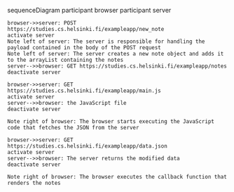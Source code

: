 sequenceDiagram
    participant browser
    participant server

    browser->>server: POST https://studies.cs.helsinki.fi/exampleapp/new_note
    activate server
    Note left of server: The server is responsible for handling the payload contained in the body of the POST request
    Note left of server: The server creates a new note object and adds it to the arrayList containing the notes
    server-->>browser: GET https://studies.cs.helsinki.fi/exampleapp/notes
    deactivate server

    browser->>server: GET https://studies.cs.helsinki.fi/exampleapp/main.js
    activate server
    server-->>browser: the JavaScript file
    deactivate server

    Note right of browser: The browser starts executing the JavaScript code that fetches the JSON from the server

    browser->>server: GET https://studies.cs.helsinki.fi/exampleapp/data.json
    activate server
    server-->>browser: The server returns the modified data
    deactivate server

    Note right of browser: The browser executes the callback function that renders the notes